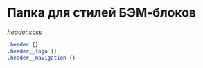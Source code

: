 # Папка для стилей БЭМ-блоков

_header.scss_

```css
.header {}
.header__logo {}
.header__navigation {}
```
